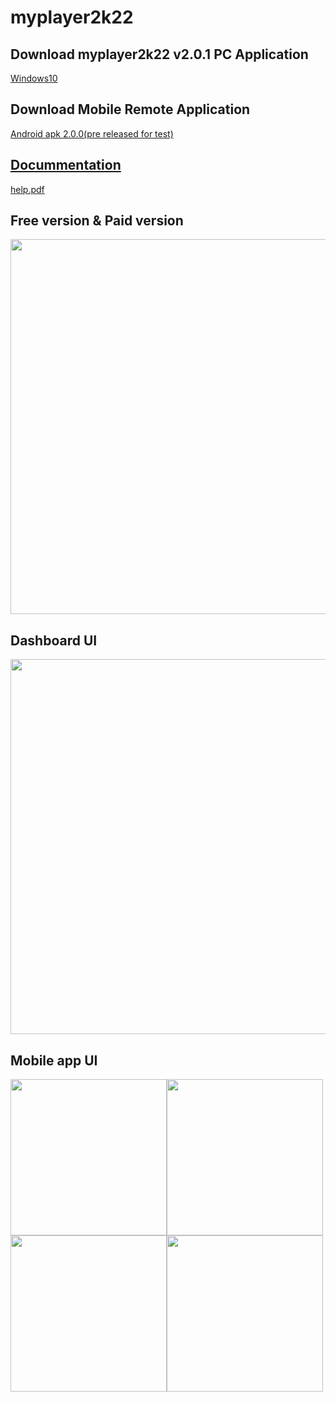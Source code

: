 # myplayer2k22

## Download myplayer2k22 v2.0.1 PC Application
<a href="https://bit.ly/348YOFL">Windows10</a>

## Download Mobile Remote Application
<a href="https://bit.ly/3MI0s2C">Android apk 2.0.0(pre released for test)
## Docummentation
<a href="https://bit.ly/3pHZOIr">help.pdf</a>

## Free version & Paid version
<a href="#"><img href="#" src="https://github.com/myplayerteam/myplayer2k22/blob/main/version2.0.0.png" width="600"></a>

## Dashboard UI
<a href="#"><img src="https://github.com/myplayerteam/myplayer2k22/blob/main/dashboard1.png" width="600"></a>

## Mobile app UI
<a href="#"><img src="https://github.com/myplayerteam/myplayer2k22/blob/main/login.png" height="250"></a><a href="#"><img src="https://github.com/myplayerteam/myplayer2k22/blob/main/filelist1.png" height="250"><a href="#"><img src="https://github.com/myplayerteam/myplayer2k22/blob/main/filelist2.png" height="250"></a><a href="#"><img src="https://github.com/myplayerteam/myplayer2k22/blob/main/remote.png" height="250"></a>

